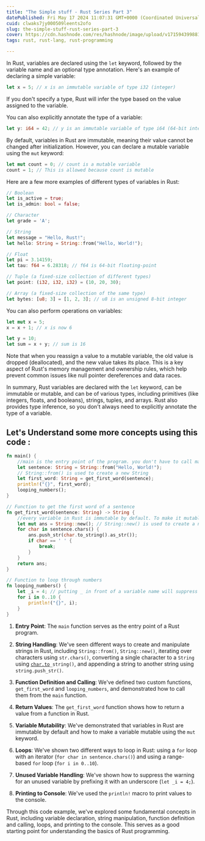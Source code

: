 ```yaml
---
title: "The Simple stuff - Rust Series Part 3"
datePublished: Fri May 17 2024 11:07:31 GMT+0000 (Coordinated Universal Time)
cuid: clwaks7jy000509leents2ofo
slug: the-simple-stuff-rust-series-part-3
cover: https://cdn.hashnode.com/res/hashnode/image/upload/v1715943998811/b2cd7f3b-6d77-4bc3-84b3-e14bbd96fb02.png
tags: rust, rust-lang, rust-programming

---
```


In Rust, variables are declared using the `let` keyword, followed by the variable name and an optional type annotation. Here's an example of declaring a simple variable:

```rust
let x = 5; // x is an immutable variable of type i32 (integer)
```

If you don't specify a type, Rust will infer the type based on the value assigned to the variable.

You can also explicitly annotate the type of a variable:

```rust
let y: i64 = 42; // y is an immutable variable of type i64 (64-bit integer)
```

By default, variables in Rust are immutable, meaning their value cannot be changed after initialization. However, you can declare a mutable variable using the `mut` keyword:

```rust
let mut count = 0; // count is a mutable variable
count = 1; // This is allowed because count is mutable
```

Here are a few more examples of different types of variables in Rust:

```rust
// Boolean
let is_active = true;
let is_admin: bool = false;

// Character
let grade = 'A';

// String
let message = "Hello, Rust!";
let hello: String = String::from("Hello, World!");

// Float
let pi = 3.14159;
let tau: f64 = 6.28318; // f64 is 64-bit floating-point

// Tuple (a fixed-size collection of different types)
let point: (i32, i32, i32) = (10, 20, 30);

// Array (a fixed-size collection of the same type)
let bytes: [u8; 3] = [1, 2, 3]; // u8 is an unsigned 8-bit integer
```

You can also perform operations on variables:

```rust
let mut x = 5;
x = x + 1; // x is now 6

let y = 10;
let sum = x + y; // sum is 16
```

Note that when you reassign a value to a mutable variable, the old value is dropped (deallocated), and the new value takes its place. This is a key aspect of Rust's memory management and ownership rules, which help prevent common issues like null pointer dereferences and data races.

In summary, Rust variables are declared with the `let` keyword, can be immutable or mutable, and can be of various types, including primitives (like integers, floats, and booleans), strings, tuples, and arrays. Rust also provides type inference, so you don't always need to explicitly annotate the type of a variable.

## Let's Understand some more concepts using this code :

```rust
fn main() {
    //main is the entry point of the program. you don't have to call main unlike in C or C++ or Java
    let sentence: String = String::from("Hello, World!");
    // String::from() is used to create a new String
    let first_word: String = get_first_word(sentence);
    println!("{}", first_word);
    looping_numbers();
}

// Function to get the first word of a sentence
fn get_first_word(sentence: String) -> String {
    //every variable in Rust is immutable by default. To make it mutable, you have to use the mut keyword
    let mut ans = String::new(); // String::new() is used to create a new empty String
    for char in sentence.chars() {
        ans.push_str(char.to_string().as_str());
        if char == ' ' {
            break;
        }
    }
    return ans;
}

// Function to loop through numbers
fn looping_numbers() {
    let _i = 4; // putting _ in front of a variable name will suppress the warning of unused variable
    for i in 0..10 {
        println!("{}", i);
    }
}
```

1. **Entry Point**: The `main` function serves as the entry point of a Rust program.
    
2. **String Handling**: We've seen different ways to create and manipulate strings in Rust, including `String::from()`, `String::new()`, iterating over characters using `str.chars()`, converting a single character to a `String` using [`char.to`](http://char.to)`_string()`, and appending a string to another string using `string.push_str()`.
    
3. **Function Definition and Calling**: We've defined two custom functions, `get_first_word` and `looping_numbers`, and demonstrated how to call them from the `main` function.
    
4. **Return Values**: The `get_first_word` function shows how to return a value from a function in Rust.
    
5. **Variable Mutability**: We've demonstrated that variables in Rust are immutable by default and how to make a variable mutable using the `mut` keyword.
    
6. **Loops**: We've shown two different ways to loop in Rust: using a `for` loop with an iterator (`for char in sentence.chars()`) and using a range-based `for` loop (`for i in 0..10`).
    
7. **Unused Variable Handling**: We've shown how to suppress the warning for an unused variable by prefixing it with an underscore (`let _i = 4;`).
    
8. **Printing to Console**: We've used the `println!` macro to print values to the console.
    

Through this code example, we've explored some fundamental concepts in Rust, including variable declaration, string manipulation, function definition and calling, loops, and printing to the console. This serves as a good starting point for understanding the basics of Rust programming.